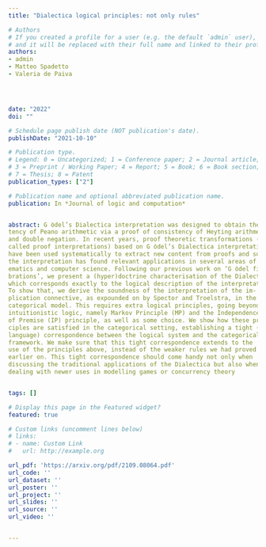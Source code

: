 ```yaml
---
title: "Dialectica logical principles: not only rules"

# Authors
# If you created a profile for a user (e.g. the default `admin` user), write the username (folder name) here 
# and it will be replaced with their full name and linked to their profile.
authors:
- admin
- Matteo Spadetto
- Valeria de Paiva




date: "2022"
doi: ""

# Schedule page publish date (NOT publication's date).
publishDate: "2021-10-10"

# Publication type.
# Legend: 0 = Uncategorized; 1 = Conference paper; 2 = Journal article;
# 3 = Preprint / Working Paper; 4 = Report; 5 = Book; 6 = Book section;
# 7 = Thesis; 8 = Patent
publication_types: ["2"]

# Publication name and optional abbreviated publication name.
publication: In *Journal of logic and computation*


abstract: G ̈odel’s Dialectica interpretation was designed to obtain the consis-
tency of Peano arithmetic via a proof of consistency of Heyting arithmetic
and double negation. In recent years, proof theoretic transformations (so-
called proof interpretations) based on G ̈odel’s Dialectica interpretation
have been used systematically to extract new content from proofs and so
the interpretation has found relevant applications in several areas of math-
ematics and computer science. Following our previous work on ‘G ̈odel fi-
brations’, we present a (hyper)doctrine characterisation of the Dialectica
which corresponds exactly to the logical description of the interpretation.
To show that, we derive the soundness of the interpretation of the im-
plication connective, as expounded on by Spector and Troelstra, in the
categorical model. This requires extra logical principles, going beyond
intuitionistic logic, namely Markov Principle (MP) and the Independence
of Premise (IP) principle, as well as some choice. We show how these prin-
ciples are satisfied in the categorical setting, establishing a tight (internal
language) correspondence between the logical system and the categorical
framework. We make sure that this tight correspondence extends to the
use of the principles above, instead of the weaker rules we had proved
earlier on. This tight correspondence should come handy not only when
discussing the traditional applications of the Dialectica but also when
dealing with newer uses in modelling games or concurrency theory


tags: []

# Display this page in the Featured widget?
featured: true

# Custom links (uncomment lines below)
# links:
# - name: Custom Link
#   url: http://example.org

url_pdf: 'https://arxiv.org/pdf/2109.08064.pdf'
url_code: ''
url_dataset: ''
url_poster: ''
url_project: ''
url_slides: ''
url_source: ''
url_video: ''


---
```




